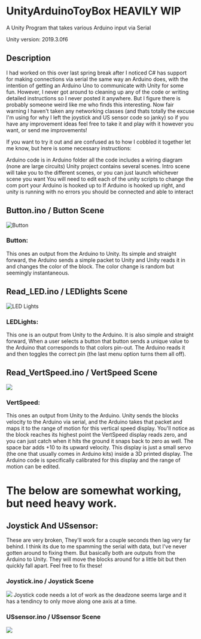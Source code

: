 # UnityArduinoToyBox HEAVILY WIP
A Unity Program that takes various Arduino input via Serial

Unity version: 2019.3.0f6

## Description
I had worked on this over last spring break after I noticed C# has support for making connections via serial the same way an Arduino does, with the intention of getting an Arduino Uno to communicate with Unity for some fun. However, I never got around to cleaning up any of the code or writing detailed instructions so I never posted it anywhere. But I figure there is probably someone weird like me who finds this interesting. Now fair warning I haven't taken any networking classes (and thats totally the excuse I'm using for why I left the joystick and US sensor code so janky) so if you have any improvement ideas feel free to take it and play with it however you want, or send me improvements!

If you want to try it out and are confused as to how I cobbled it together let me know, but here is some necessary instructions:

Arduino code is in Arduino folder all the code includes a wiring diagram (none are large circuits)
Unity project contains several scenes. Intro scene will take you to the different scenes, or you can just launch whichever scene you want
You will need to edit each of the unity scripts to change the com port your Arduino is hooked up to
If Arduino is hooked up right, and unity is running with no errors you should be connected and able to interact

## Button.ino / Button Scene
![Button](Media/Button.gif)

### Button:

This ones an output from the Arduino to Unity. Its simple and straight forward, the Arduino sends a simple packet to Unity and Unity reads it in and changes the color of the block. The color change is random but seemingly instantaneous.


## Read_LED.ino / LEDlights Scene
![LED Lights](Media/LEDLights.gif)

### LEDLights:

This one is an output from Unity to the Arduino. It is also simple and straight forward, When a user selects a button that button sends a unique value to the Arduino that corresponds to that colors pin-out. The Arduino reads it and then toggles the correct pin (the last menu option turns them all off).


## Read_VertSpeed.ino / VertSpeed Scene
![](Media/VertSpeed.gif)

### VertSpeed:

This ones an output from Unity to the Arduino. Unity sends the blocks velocity to the Arduino via serial, and the Arduino takes that packet and maps it to the range of motion for this vertical speed display. You'll notice as the block reaches its highest point the VertSpeed display reads zero, and you can just catch when it hits the ground it snaps back to zero as well. The space bar adds +10 to its upward velocity. This display is just a small servo (the one that usually comes in Arduino kits) inside a 3D printed display. The Arduino code is specifically calibrated for this display and the range of motion can be edited.


# The below are somewhat working, but need heavy work.

## Joystick And USsensor:

These are very broken, They'll work for a couple seconds then lag very far behind. I think its due to me spamming the serial with data, but I've never gotten around to fixing them. But basically both are outputs from the Arduino to Unity. They will move the blocks around for a little bit but then quickly fall apart. Feel free to fix these!

### Joystick.ino / Joystick Scene
![](Media/Joystick.gif)
Joystick code needs a lot of work as the deadzone seems large and it has a tendincy to only move along one axis at a time.


### USsensor.ino / USsensor Scene
![](Media/USsensor.gif)
